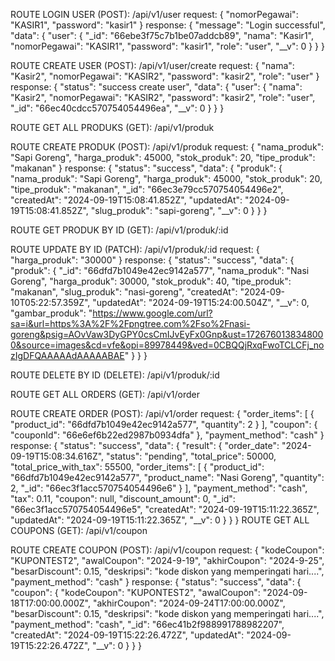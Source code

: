 ROUTE LOGIN USER (POST):
/api/v1/user
request:
{
    "nomorPegawai": "KASIR1",
    "password": "kasir1"
}
response:
{
    "message": "Login successful",
    "data": {
        "user": {
            "_id": "66ebe3f75c7b1be07addcb89",
            "nama": "Kasir1",
            "nomorPegawai": "KASIR1",
            "password": "kasir1",
            "role": "user",
            "__v": 0
        }
    }
}

ROUTE CREATE USER (POST):
/api/v1/user/create
request:
{
    "nama": "Kasir2",
    "nomorPegawai": "KASIR2",
    "password": "kasir2",
    "role": "user"
}
response:
{
    "status": "success create user",
    "data": {
        "user": {
            "nama": "Kasir2",
            "nomorPegawai": "KASIR2",
            "password": "kasir2",
            "role": "user",
            "_id": "66ec40cdcc570754054496ea",
            "__v": 0
        }
    }
}

ROUTE GET ALL PRODUKS (GET):
/api/v1/produk

ROUTE CREATE PRODUK (POST):
/api/v1/produk
request:
{
    "nama_produk": "Sapi Goreng",
    "harga_produk": 45000,
    "stok_produk": 20,
    "tipe_produk": "makanan"
}
response:
{
    "status": "success",
    "data": {
        "produk": {
        "nama_produk": "Sapi Goreng",
        "harga_produk": 45000,
        "stok_produk": 20,
        "tipe_produk": "makanan",
        "\_id": "66ec3e79cc570754054496e2",
        "createdAt": "2024-09-19T15:08:41.852Z",
        "updatedAt": "2024-09-19T15:08:41.852Z",
        "slug_produk": "sapi-goreng",
        "\_\_v": 0
        }
    }
}

ROUTE GET PRODUK BY ID (GET):
/api/v1/produk/:id

ROUTE UPDATE BY ID (PATCH):
/api/v1/produk/:id
request:
{
    "harga_produk": "30000"
}
response:
{
    "status": "success",
    "data": {
        "produk": {
            "_id": "66dfd7b1049e42ec9142a577",
            "nama_produk": "Nasi Goreng",
            "harga_produk": 30000,
            "stok_produk": 40,
            "tipe_produk": "makanan",
            "slug_produk": "nasi-goreng",
            "createdAt": "2024-09-10T05:22:57.359Z",
            "updatedAt": "2024-09-19T15:24:00.504Z",
            "__v": 0,
            "gambar_produk": "https://www.google.com/url?sa=i&url=https%3A%2F%2Fpngtree.com%2Fso%2Fnasi-goreng&psig=AOvVaw3DyGPY0csCmIJvEyFx0Gnp&ust=1726760138348000&source=images&cd=vfe&opi=89978449&ved=0CBQQjRxqFwoTCLCFj_nozIgDFQAAAAAdAAAAABAE"
        }
    }
}

ROUTE DELETE BY ID (DELETE):
/api/v1/produk/:id

ROUTE GET ALL ORDERS (GET):
/api/v1/order

ROUTE CREATE ORDER (POST):
/api/v1/order
request:
{
    "order_items": [
        {
        "product_id": "66dfd7b1049e42ec9142a577",
        "quantity": 2
        }
    ],
    "coupon": {
        "couponId": "66e6ef6b22ed2987b0934dfa"
    },
    "payment_method": "cash"
}  
response:
{
    "status": "success",
    "data": {
        "result": {
            "order_date": "2024-09-19T15:08:34.616Z",
            "status": "pending",
            "total_price": 50000,
            "total_price_with_tax": 55500,
            "order_items": [
                {
                    "product_id": "66dfd7b1049e42ec9142a577",
                    "product_name": "Nasi Goreng",
                    "quantity": 2,
                    "_id": "66ec3f1acc570754054496e6"
                }
            ],
            "payment_method": "cash",
            "tax": 0.11,
            "coupon": null,
            "discount_amount": 0,
            "_id": "66ec3f1acc570754054496e5",
            "createdAt": "2024-09-19T15:11:22.365Z",
            "updatedAt": "2024-09-19T15:11:22.365Z",
            "__v": 0
        }
    }
}
ROUTE GET ALL COUPONS (GET):
/api/v1/coupon

ROUTE CREATE COUPON (POST):
/api/v1/coupon
request: 
{
    "kodeCoupon": "KUPONTEST2",
    "awalCoupon": "2024-9-19",
    "akhirCoupon": "2024-9-25",
    "besarDiscount": 0.15,
    "deskripsi": "kode diskon yang memperingati hari....",
    "payment_method": "cash"
}
response:
{
    "status": "success",
    "data": {
        "coupon": {
            "kodeCoupon": "KUPONTEST2",
            "awalCoupon": "2024-09-18T17:00:00.000Z",
            "akhirCoupon": "2024-09-24T17:00:00.000Z",
            "besarDiscount": 0.15,
            "deskripsi": "kode diskon yang memperingati hari....",
            "payment_method": "cash",
            "_id": "66ec41b2f988991788982207",
            "createdAt": "2024-09-19T15:22:26.472Z",
            "updatedAt": "2024-09-19T15:22:26.472Z",
            "__v": 0
        }
    }
}

